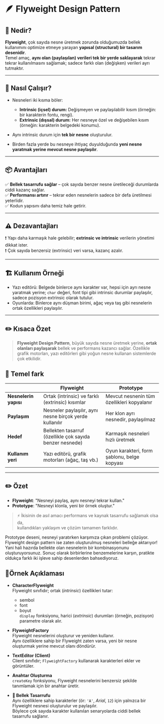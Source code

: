 # 🪶 Flyweight Design Pattern

## 📌 Nedir?
**Flyweight**, çok sayıda nesne üretmek zorunda olduğumuzda bellek kullanımını optimize etmeye yarayan **yapısal (structural) bir tasarım desenidir**.  
Temel amaç, **aynı olan (paylaşılan) verileri tek bir yerde saklayarak** tekrar tekrar kullanılmasını sağlamak; sadece farklı olan (değişken) verileri ayrı tutmaktır.

---

## 🧩 Nasıl Çalışır?
- Nesneleri iki kısma böler:
  - **Intrinsic (içsel) durum:** Değişmeyen ve paylaşılabilir kısım (örneğin: bir karakterin fontu, rengi).
  - **Extrinsic (dışsal) durum:** Her nesneye özel ve değişebilen kısım (örneğin: karakterin belgedeki konumu).

- Aynı intrinsic durum için **tek bir nesne** oluşturulur.
- Birden fazla yerde bu nesneye ihtiyaç duyulduğunda **yeni nesne yaratmak yerine mevcut nesne paylaşılır**.

---

## 📦 Avantajları
✅ **Bellek tasarrufu sağlar** – çok sayıda benzer nesne üretileceği durumlarda ciddi kazanç sağlar.  
✅ **Performansı artırır** – tekrar eden nesnelerin sadece bir defa üretilmesi yeterlidir.  
✅ Kodun yapısını daha temiz hale getirir.

---

## ⚠️ Dezavantajları
❗ Yapı daha karmaşık hale gelebilir; **extrinsic ve intrinsic** verilerin yönetimi dikkat ister.  
❗ Çok sayıda benzersiz (extrinsic) veri varsa, kazanç azalır.

---

## 🏗️ Kullanım Örneği
- Yazı editörü: Belgede binlerce aynı karakter var, hepsi için ayrı nesne yaratmak yerine; `char` değeri, font tipi gibi intrinsic durumlar paylaşılır, sadece pozisyon extrinsic olarak tutulur.
- Oyunlarda: Binlerce aynı düşman birimi, ağaç veya taş gibi nesnelerin ortak özellikleri paylaşılır.

---

## ✏️ Kısaca Özet
> **Flyweight Design Pattern**, büyük sayıda nesne üretmek yerine, **ortak olanları paylaşarak** bellek ve performans kazancı sağlar.
> Özellikle grafik motorları, yazı editörleri gibi yoğun nesne kullanan sistemlerde çok etkilidir.



## 🧩 Temel fark
|                     | Flyweight                                          | Prototype                                      |
|---------------------|----------------------------------------------------|------------------------------------------------|
| **Nesnelerin yapısı** | Ortak (intrinsic) ve farklı (extrinsic) kısımlar | Mevcut nesnenin tüm özellikleri kopyalanır     |
| **Paylaşım**        | Nesneler paylaşılır, aynı nesne birçok yerde kullanılır | Her klon ayrı nesnedir, paylaşılmaz           |
| **Hedef**           | Bellekten tasarruf (özellikle çok sayıda benzer nesnede) | Karmaşık nesneleri hızlı üretmek               |
| **Kullanım yeri**   | Yazı editörü, grafik motorları (ağaç, taş vb.)    | Oyun karakteri, form şablonu, belge kopyası   |

---

## ✏️ Özet
- **Flyweight**: "Nesneyi paylaş, aynı nesneyi tekrar kullan."
- **Prototype**: "Nesneyi klonla, yeni bir örnek oluştur."

> ⚡ İkisinin de asıl amacı performans ve kaynak tasarrufu sağlamak olsa da,  
> kullandıkları yaklaşım ve çözüm tamamen farklıdır.

 Prototype deseni, nesneyi yaratırken karşımıza çıkan problemi çözüyor. Flyweight design pattern ise zaten oluşturulmuş nesneleri belleğe aktarıyor! Yani hali hazırda bellekte olan nesnelerin bir kombinasyonunu oluşturuyorsunuz. Sonuç olarak birbirlerine benzemelerine karşın, pratikte oldukça farklı iki işleve sahip desenlerden bahsediyoruz.



## 📝Örnek Açıklaması

- **CharacterFlyweight**  
  Flyweight sınıfıdır; ortak (*intrinsic*) özellikleri tutar:  
  - sembol
  - font
  - boyut  
  `display` fonksiyonu, harici (*extrinsic*) durumları (örneğin, pozisyon) parametre olarak alır.

- **FlyweightFactory**  
  Flyweight nesnelerini oluşturur ve yeniden kullanır.  
  Aynı özelliklere sahip bir Flyweight zaten varsa, yeni bir nesne oluşturmak yerine mevcut olanı döndürür.

- **TextEditor (Client)**  
  Client sınıfıdır; `FlyweightFactory` kullanarak karakterleri ekler ve görüntüler.

- **Anahtar Oluşturma**  
  `createKey` fonksiyonu, Flyweight nesnelerini benzersiz şekilde tanımlamak için bir anahtar üretir.

- **💾 Bellek Tasarrufu**  
  Aynı özelliklere sahip karakterler (ör: `'A'`, *Arial*, `12`) için yalnızca bir Flyweight nesnesi oluşturulur ve paylaşılır.  
  Böylece çok sayıda karakter kullanılan senaryolarda ciddi bellek tasarrufu sağlanır.
